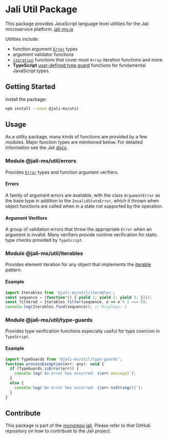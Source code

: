 # Jali Util Package

[//]: # (Keep lines to 72 characters to leave room for the preview     )
[//]: # (pane.                                                         )
<!-- cSpell:ignore  -->

This package provides JavaScript language level utilities for the Jali
microservice platform. [jali-ms.io][jali-site]

Utilities include:

- function argument [`Error`][mdn-error] types
- argument validator functions
- [`iteration`][mdn-iteration] functions that cover most `Array`
  iteration functions and more.
- **TypeScript** [user-defined type guard][ts-typeguard] functions for
  fundamental JavaScript types.

## Getting Started

Install the package:

```bash
npm install --save @jali-ms/util
```

## Usage

As a utility package, many kinds of functions are provided by a few
modules. Major function types are mentioned below. For detailed
information see the Jali [docs][jali-docs-util].

### Module @jali-ms/util/errors

Provides [`Error`][mdn-error] types and function argument verifiers.

#### Errors

A family of argument errors are available, with the class
`ArgumentError` as the base type in addition to the `InvalidStateError`,
which it thrown when object functions are called when in a state not
supported by the operation.

#### Argument Verifiers

A group of validation errors that throw the appropriate `Error` when an
argument is invalid. Many verifiers provide runtime verification for
static type checks provided by `TypeScript`.

### Module @jali-ms/util/iterables

Provides element iteration for any object that implements the
[iterable][mdn-iteration] pattern.

#### Example

```javascript
import Iterables from '@jali-ms/util/iterables';
const sequence = (function*() { yield 1; yield 2; yield 3; })();
const filtered = Iterables.filter(sequence, e => e % 2 === 0);
console.log(Iterables.find(sequence)); // Displays: 2
```

### Module @jali-ms/util/type-guards

Provides type verification functions especially useful for type coercion
in `TypeScript`.

<!-- markdownlint-disable no-duplicate-header -->

#### Example

<!-- markdownlint-enable no-duplicate-header -->

```javascript
import TypeGuards from '@jali-ms/util/type-guards';
function processException(err: any): void {
  if (TypeGuards.isError(err)) {
    console.log(`An error has occurred: ${err.message}`);
  }
  else {
    console.log(`An error has occurred: ${err.toString()}`);
  }
}
```

## Contribute

This package is part of the [monorepo][desc-monorepo]
[jali][jali-repo]. Please refer to that GitHub repository on how to
contribute to the Jali project.

[jali-docs-util]: http://jali-ms.io/reference/0.1/manual/overview.html#package-jali-ms-util
[jali-repo]: https://github.com/latticework/jali
[jali-site]: http://jali-ms.io/
[mdn-error]: https://developer.mozilla.org/en-US/docs/Web/JavaScript/Reference/Global_Objects/Error
[mdn-iteration]: https://developer.mozilla.org/en-US/docs/Web/JavaScript/Reference/Iteration_protocols
[desc-monorepo]: http://www.macwright.org/2016/07/08/lerna-npm-organizations-new-wave-modularity.html
[ts-typeguard]: https://www.typescriptlang.org/docs/handbook/advanced-types.html
